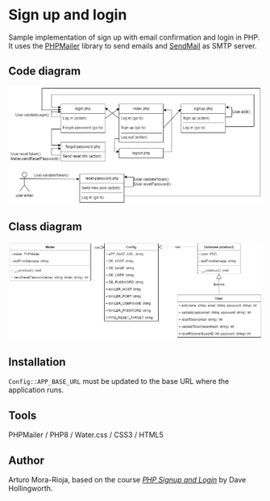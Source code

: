 # Sign up and login
Sample implementation of sign up with email confirmation and login in PHP.
It uses the [PHPMailer](https://github.com/PHPMailer/PHPMailer) library to send emails and [SendMail](https://www.mailersend.com/) as SMTP server.

## Code diagram
![Code diagram](docs/code_diagram.png)

## Class diagram
![Class diagram](docs/class_diagram.png)

## Installation
`Config::APP_BASE_URL` must be updated to the base URL where the application runs.

## Tools
PHPMailer / PHP8 / Water.css / CSS3 / HTML5

## Author
Arturo Mora-Rioja, based on the course <em>[PHP Signup and Login](https://www.youtube.com/playlist?list=PLFbnPuoQkKsecy8YatFtdcQ2epiakgbrd)</em> by Dave Hollingworth.
